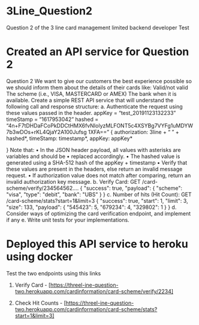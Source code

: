 # 3Line_Question2
Question 2 of the 3 line card management limited backend developer Test

# Created an API service for Question 2

Question 2
We want to give our customers the best experience possible so we should inform them about the details
of their cards like:
Valid/not valid
The scheme (i.e., VISA, MASTERCARD or AMEX)
The bank when it is available.
Create a simple REST API service that will understand the following call and response structure:
a. Authenticate the request using these values passed in the header.
appKey = “test_20191123132233”
timeStamp = “1617953042”
hashed =
“4n+F7tDHDaFCoPkDDCtHMX6fvNIolyzMLFONT5c4XSYBg7VYFg1uMDYW7b3wDOs+rKL4QjaY2A100Jufsg
1XFA==”
{
authorization: 3line + “ ” + hashed*,
timeStamp: timestamp*,
appKey: appKey*

}
Note that:
• In the JSON header payload, all values with asterisks are variables and should be
• replaced accordingly.
• The hashed value is generated using a SHA-512 hash of the appKey + timestamp
• Verify that these values are present in the headers, else return an invalid message request.
• If authorization value does not match after comparing, return an invalid authorization key
message.
b. Verify Card: GET /card-scheme/verify/234564562....
{ "success": true,
"payload": {
"scheme": "visa",
"type": "debit",
"bank": "UBS"
}
}
c. Number of hits (Hit Count): GET /card-scheme/stats?start=1&limit=3
{
"success": true,
"start": 1,
"limit": 3,
"size": 133,
"payload": {
"545423": 5,
"679234": 4,
"329802": 1
}
}
d. Consider ways of optimizing the card verification endpoint, and implement if any
e. Write unit tests for your implementations.



# Deployed this API service to heroku using docker

Test the two endpoints using this links

1. Verify Card - [https://threel-ine-question-two.herokuapp.com/cardinformation/card-scheme/verify/2234]

2. Check Hit Counts - [https://threel-ine-question-two.herokuapp.com/cardinformation/card-scheme/stats?start=1&limit=3]

